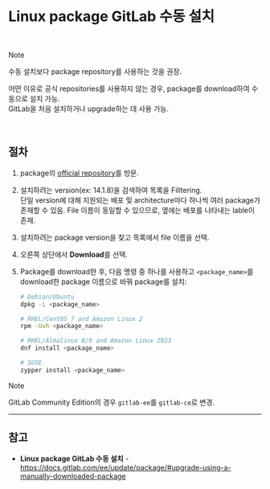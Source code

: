 # Linux package GitLab 수동 설치

<br>

> [!NOTE]
> 수동 설치보다 package repository를 사용하는 것을 권장.

어떤 이유로 공식 repositories를 사용하지 않는 경우, package를 download하여 수동으로 설치 가능.  
GitLab을 처음 설치하거나 upgrade하는 데 사용 가능.

<br>

## 절차
1. package의 [official repository](https://packages.gitlab.com/gitlab/)를 방문.
2. 설치하려는 version(ex: 14.1.8)을 검색하여 목록을 Filltering.  
   단일 version에 대해 지원되는 배포 및 architecture마다 하나씩 여러 package가 존재할 수 있음. File 이름이 동일할 수 있으므로, 옆에는 배포를 나타내는 lable이 존재.
3. 설치하려는 package version을 찾고 목록에서 file 이름을 선택.
4. 오른쪽 상단에서 **Download**를 선택.
5. Package를 download한 후, 다음 명령 중 하나를 사용하고 `<package_name>`를 download한 package 이름으로 바꿔 package를 설치:

   ```bash
   # Debian/Ubuntu
   dpkg -i <package_name>

   # RHEL/CentOS 7 and Amazon Linux 2
   rpm -Uvh <package_name>

   # RHEL/Almalinux 8/9 and Amazon Linux 2023
   dnf install <package_name>

   # SUSE
   zypper install <package_name>
   ```

> [!NOTE]
> GitLab Community Edition의 경우 `gitlab-ee`를 `gitlab-ce`로 변경.

<hr>

## 참고
- **Linux package GitLab 수동 설치** - https://docs.gitlab.com/ee/update/package/#upgrade-using-a-manually-downloaded-package
